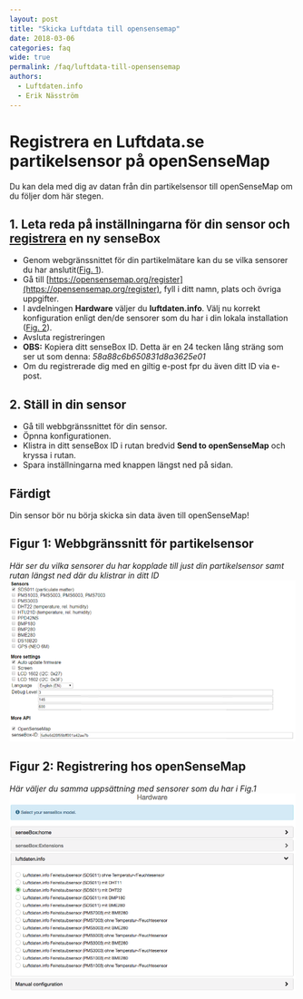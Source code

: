 ```yaml
---
layout: post
title: "Skicka Luftdata till opensensemap"
date: 2018-03-06
categories: faq
wide: true
permalink: /faq/luftdata-till-opensensemap
authors:
  - Luftdaten.info
  - Erik Näsström
---
```


# Registrera en Luftdata.se partikelsensor på openSenseMap
Du kan dela med dig av datan från din partikelsensor till openSenseMap om du följer dom här stegen.

## 1. Leta reda på inställningarna för din sensor och [registrera](https://opensensemap.org/register) en ny senseBox
- Genom webgränssnittet för din partikelmätare kan du se vilka sensorer du har anslutit([Fig. 1](#figure-1-webinterface-particualte-matter-sensor)).
- Gå till [https://opensensemap.org/register](https://opensensemap.org/register), fyll i ditt namn, plats och övriga uppgifter.
- I avdelningen **Hardware** väljer du **luftdaten.info**. Välj nu korrekt konfiguration enligt den/de sensorer som du har i din lokala installation ([Fig. 2](#figurre-2-registration-on-opensensemap)).
- Avsluta registreringen
- **OBS:** Kopiera ditt senseBox ID. Detta är en 24 tecken lång sträng som ser ut som denna: *58a88c6b650831d8a3625e01*
- Om du registrerade dig med en giltig e-post fpr du även ditt ID via e-post.

## 2. Ställ in din sensor
- Gå till webbgränssnittet för din sensor.
- Öpnna konfigurationen.
- Klistra in ditt senseBox ID i rutan bredvid **Send to openSenseMap** och kryssa i rutan.
- Spara inställningarna med knappen längst ned på sidan.

## Färdigt
Din sensor bör nu börja skicka sin data även till openSenseMap!

## Figur 1: Webbgränssnitt för partikelsensor
_Här ser du vilka sensorer du har kopplade till just din partikelsensor samt rutan längst ned där du klistrar in ditt ID_<br>
<img src="/assets/luftdata_opensensemap.png"/>

## Figur 2: Registrering hos openSenseMap
_Här väljer du samma uppsättning med sensorer som du har i Fig.1_<br>
<img src="/assets/sensebox_luftdaten.png"/>
